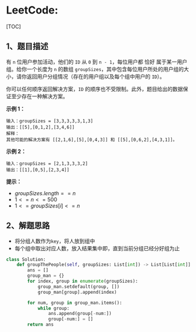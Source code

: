 # LeetCode: 

[TOC]

## 1、题目描述

有 `n` 位用户参加活动，他们的 `ID` 从 `0` 到 `n - 1`，每位用户都 恰好 属于某一用户组。给你一个长度为 `n` 的数组 `groupSizes`，其中包含每位用户所处的用户组的大小，请你返回用户分组情况（存在的用户组以及每个组中用户的 `ID`）。

你可以任何顺序返回解决方案，`ID` 的顺序也不受限制。此外，题目给出的数据保证至少存在一种解决方案。

 

**示例 1：**

```
输入：groupSizes = [3,3,3,3,3,1,3]
输出：[[5],[0,1,2],[3,4,6]]
解释： 
其他可能的解决方案有 [[2,1,6],[5],[0,4,3]] 和 [[5],[0,6,2],[4,3,1]]。
```


**示例 2：**

```
输入：groupSizes = [2,1,3,3,3,2]
输出：[[1],[0,5],[2,3,4]]
```

**提示：**

-   $groupSizes.length == n$
-   $1 <= n <= 500$
-   $1 <= groupSizes[i] <= n$



## 2、解题思路

-   将分组人数作为`key`，将人放到组中
-   每个组中取出对应人数，放入结果集中即，直到当前分组已经分好组为止



```python
class Solution:
    def groupThePeople(self, groupSizes: List[int]) -> List[List[int]]:
        ans = []
        group_man = {}
        for index, group in enumerate(groupSizes):
            group_man.setdefault(group, [])
            group_man[group].append(index)

        for num, group in group_man.items():
            while group:
                ans.append(group[-num:])
                group[-num:] = []
        return ans
```

